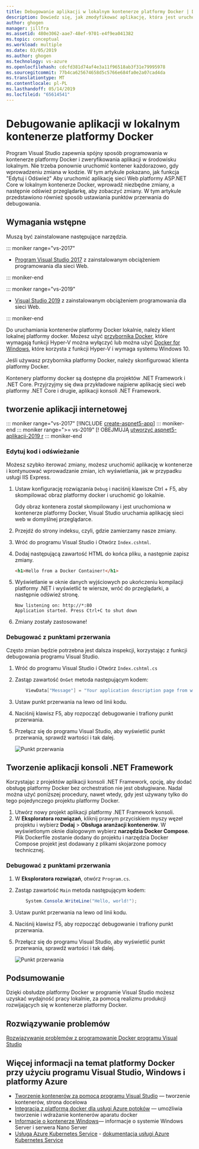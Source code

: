 ```yaml
---
title: Debugowanie aplikacji w lokalnym kontenerze platformy Docker | Dokumentacja firmy Microsoft
description: Dowiedz się, jak zmodyfikować aplikację, która jest uruchomiona w lokalnym kontenerze Docker, odśwież kontener za pomocą edytowania i odświeżania i ustawiania punktów przerwania do debugowania
author: ghogen
manager: jillfra
ms.assetid: 480e3062-aae7-48ef-9701-e4f9ea041382
ms.topic: conceptual
ms.workload: multiple
ms.date: 03/05/2019
ms.author: ghogen
ms.technology: vs-azure
ms.openlocfilehash: cdcfd381d74af4e3a11f96518ab3f31e79995978
ms.sourcegitcommit: 77b4ca625674658d5c5766e684fa0e2a07cad4da
ms.translationtype: MT
ms.contentlocale: pl-PL
ms.lasthandoff: 05/14/2019
ms.locfileid: "65614541"
---
```

# <a name="debugging-apps-in-a-local-docker-container"></a>Debugowanie aplikacji w lokalnym kontenerze platformy Docker

Program Visual Studio zapewnia spójny sposób programowania w kontenerze platformy Docker i zweryfikowania aplikacji w środowisku lokalnym.
Nie trzeba ponownie uruchomić kontener każdorazowo, gdy wprowadzeniu zmiana w kodzie.
W tym artykule pokazano, jak funkcja "Edytuj i Odśwież" Aby uruchomić aplikację sieci Web platformy ASP.NET Core w lokalnym kontenerze Docker, wprowadź niezbędne zmiany, a następnie odśwież przeglądarkę, aby zobaczyć zmiany.
W tym artykule przedstawiono również sposób ustawiania punktów przerwania do debugowania.

## <a name="prerequisites"></a>Wymagania wstępne

Muszą być zainstalowane następujące narzędzia.

::: moniker range="vs-2017"

* [Program Visual Studio 2017](https://visualstudio.microsoft.com/vs/older-downloads/?utm_medium=microsoft&utm_source=docs.microsoft.com&utm_campaign=vs+2017+download) z zainstalowanym obciążeniem programowania dla sieci Web.

::: moniker-end

::: moniker range="vs-2019"

* [Visual Studio 2019](https://visualstudio.microsoft.com/downloads/?utm_medium=microsoft&utm_source=docs.microsoft.com&utm_campaign=inline+link&utm_content=download+vs2019) z zainstalowanym obciążeniem programowania dla sieci Web.

::: moniker-end

Do uruchamiania kontenerów platformy Docker lokalnie, należy klient lokalnej platformy docker.
Możesz użyć [przybornika Docker](https://www.docker.com/products/docker-toolbox), które wymagają funkcji Hyper-V można wyłączyć lub można użyć [Docker for Windows](https://www.docker.com/get-docker), które korzysta z funkcji Hyper-V i wymaga systemu Windows 10.

Jeśli używasz przybornika platformy Docker, należy skonfigurować klienta platformy Docker.

Kontenery platformy docker są dostępne dla projektów .NET Framework i .NET Core. Przyjrzyjmy się dwa przykładowe najpierw aplikację sieci web platformy .NET Core i drugie, aplikacji konsoli .NET Framework.

## <a name="create-a-web-app"></a>tworzenie aplikacji internetowej

::: moniker range="vs-2017"
[!INCLUDE [create-aspnet5-app](../azure/includes/create-aspnet5-app.md)]
::: moniker-end
::: moniker range=">= vs-2019"
[! OBEJMUJĄ [utworzyć aspnet5-aplikacji-2019 r](../azure/includes/vs-2019/create-aspnet5-app-2019.md)
::: moniker-end

### <a name="edit-your-code-and-refresh"></a>Edytuj kod i odświeżanie

Możesz szybko iterować zmiany, możesz uruchomić aplikację w kontenerze i kontynuować wprowadzanie zmian, ich wyświetlania, jak w przypadku usługi IIS Express.

1. Ustaw konfigurację rozwiązania `Debug` i naciśnij klawisze Ctrl + F5, aby skompilować obraz platformy docker i uruchomić go lokalnie.

    Gdy obraz kontenera został skompilowany i jest uruchomiona w kontenerze platformy Docker, Visual Studio uruchamia aplikację sieci web w domyślnej przeglądarce.

2. Przejdź do strony indeksu, czyli, gdzie zamierzamy nasze zmiany.
3. Wróć do programu Visual Studio i Otwórz `Index.cshtml`.
4. Dodaj następującą zawartość HTML do końca pliku, a następnie zapisz zmiany.

    ```html
    <h1>Hello from a Docker Container!</h1>
    ```

5. Wyświetlanie w oknie danych wyjściowych po ukończeniu kompilacji platformy .NET i wyświetlić te wiersze, wróć do przeglądarki, a następnie odśwież stronę.

   ```output
   Now listening on: http://*:80
   Application started. Press Ctrl+C to shut down
   ```

6. Zmiany zostały zastosowane!

### <a name="debug-with-breakpoints"></a>Debugować z punktami przerwania

Często zmian będzie potrzebna jest dalsza inspekcji, korzystając z funkcji debugowania programu Visual Studio.

1. Wróć do programu Visual Studio i Otwórz `Index.cshtml.cs`
2. Zastąp zawartość `OnGet` metoda następującym kodem:

   ```csharp
       ViewData["Message"] = "Your application description page from within a Container";
   ```

3. Ustaw punkt przerwania na lewo od linii kodu.
4. Naciśnij klawisz F5, aby rozpocząć debugowanie i trafiony punkt przerwania.
5. Przełącz się do programu Visual Studio, aby wyświetlić punkt przerwania, sprawdź wartości i tak dalej.

   ![Punkt przerwania](media/edit-and-refresh/breakpoint.png)

## <a name="create-a-net-framework-console-app"></a>Tworzenie aplikacji konsoli .NET Framework

Korzystając z projektów aplikacji konsoli .NET Framework, opcję, aby dodać obsługę platformy Docker bez orchestration nie jest obsługiwane. Nadal można użyć poniższej procedury, nawet wtedy, gdy jest używany tylko do tego pojedynczego projektu platformy Docker.

1. Utwórz nowy projekt aplikacji platformy .NET Framework konsoli.
1. W **Eksploratora rozwiązań**, kliknij prawym przyciskiem myszy węzeł projektu i wybierz **Dodaj** > **Obsługa aranżacji kontenerów**.  W wyświetlonym oknie dialogowym wybierz **narzędzia Docker Compose**. Plik Dockerfile zostanie dodany do projektu i narzędzia Docker Compose projekt jest dodawany z plikami skojarzone pomocy technicznej.

### <a name="debug-with-breakpoints"></a>Debugować z punktami przerwania

1. W **Eksploratora rozwiązań**, otwórz `Program.cs`.
2. Zastąp zawartość `Main` metoda następującym kodem:

   ```csharp
       System.Console.WriteLine("Hello, world!");
   ```

3. Ustaw punkt przerwania na lewo od linii kodu.
4. Naciśnij klawisz F5, aby rozpocząć debugowanie i trafiony punkt przerwania.
5. Przełącz się do programu Visual Studio, aby wyświetlić punkt przerwania, sprawdź wartości i tak dalej.

   ![Punkt przerwania](media/edit-and-refresh/breakpoint-console.png)

## <a name="summary"></a>Podsumowanie

Dzięki obsłudze platformy Docker w programie Visual Studio możesz uzyskać wydajność pracy lokalnie, za pomocą realizmu produkcji rozwijających się w kontenerze platformy Docker.

## <a name="troubleshooting"></a>Rozwiązywanie problemów

[Rozwiązywanie problemów z programowanie Docker programu Visual Studio](troubleshooting-docker-errors.md)

## <a name="more-about-docker-with-visual-studio-windows-and-azure"></a>Więcej informacji na temat platformy Docker przy użyciu programu Visual Studio, Windows i platformy Azure

* [Tworzenie kontenerów za pomocą programu Visual Studio](/visualstudio/containers) — tworzenie kontenerów, strona docelowa
* [Integracja z platformą docker dla usługi Azure potoków](https://aka.ms/dockertoolsforvsts) — umożliwia tworzenie i wdrażanie kontenerów aparatu docker
* [Informacje o kontenerze Windows](https://aka.ms/containers)— informacje o systemie Windows Server i serwera Nano Server
* [Usługa Azure Kubernetes Service](https://azure.microsoft.com/services/kubernetes-service/) - [dokumentacja usługi Azure Kubernetes Service](/azure/aks)
